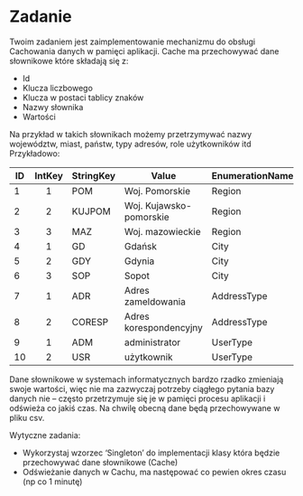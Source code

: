 # Zadanie

Twoim zadaniem jest zaimplementowanie mechanizmu do obsługi Cachowania danych w pamięci
aplikacji. Cache ma przechowywać dane słownikowe które składają się z:
* Id
* Klucza liczbowego
* Klucza w postaci tablicy znaków
* Nazwy słownika
* Wartości

Na przykład w takich słownikach możemy przetrzymywać nazwy województw, miast, państw, typy
adresów, role użytkowników itd
Przykładowo:

|ID |IntKey |StringKey |Value |EnumerationName|
|---|:-----:|--------|------|-----|
|1 |1 |POM    |Woj. Pomorskie           |  Region        |
|2 |2 |KUJPOM |Woj. Kujawsko-pomorskie  |  Region        |
|3 |3 |MAZ    |Woj. mazowieckie         |  Region        |
|4 |1 |GD     |Gdańsk                   |  City          |
|5 |2 |GDY    |Gdynia                   |  City          |
|6 |3 |SOP    |Sopot                    |  City          |
|7 |1 |ADR    |Adres zameldowania       |  AddressType   |
|8 |2 |CORESP |Adres korespondencyjny   |  AddressType   |
|9 |1 |ADM    |administrator            |  UserType      |
|10| 2| USR   |użytkownik               |  UserType      |

Dane słownikowe w systemach informatycznych bardzo rzadko zmieniają swoje wartości, więc nie ma
zazwyczaj potrzeby ciągłego pytania bazy danych nie – często przetrzymuje się je w pamięci
procesu aplikacji i odświeża co jakiś czas. Na chwilę obecną dane będą przechowywane w pliku
csv.

Wytyczne zadania:
* Wykorzystaj wzorzec ‘Singleton’ do implementacji klasy która będzie przechowywać dane
słownikowe (Cache)
* Odświeżanie danych w Cachu, ma następować co pewien okres czasu (np co 1 minutę)